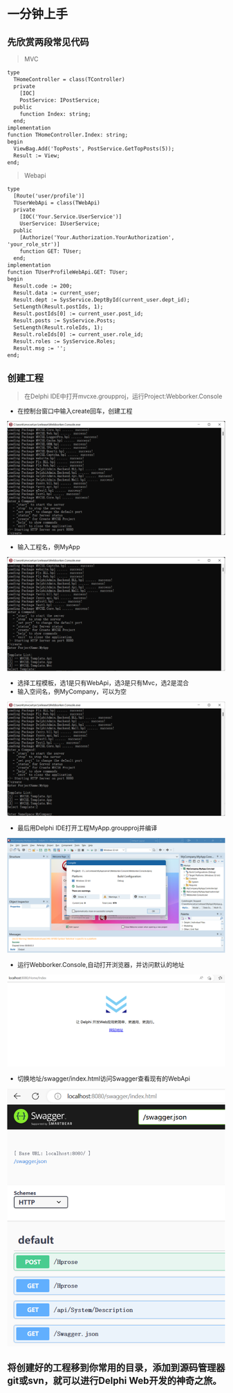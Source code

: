 # 一分钟上手

## 先欣赏两段常见代码
> MVC

	type
	  THomeController = class(TController)
	  private
		[IOC]
		PostService: IPostService;
	  public
		function Index: string;
	  end;
	implementation
	function THomeController.Index: string;
	begin
	  ViewBag.Add('TopPosts', PostService.GetTopPosts(5));
	  Result := View;
	end;

> Webapi

	type
	  [Route('user/profile')]
	  TUserWebApi = class(TWebApi)
	  private
		[IOC('Your.Service.UserService')]
		UserService: IUserService;
	  public
		[Authorize('Your.Authorization.YourAuthorization', 'your_role_str')]
		function GET: TUser;
	  end;
	implementation
	function TUserProfileWebApi.GET: TUser;
	begin
	  Result.code := 200;
	  Result.data := current_user;
	  Result.dept := SysService.DeptById(current_user.dept_id);
	  SetLength(Result.postIds, 1);
	  Result.postIds[0] := current_user.post_id;
	  Result.posts := SysService.Posts;
	  SetLength(Result.roleIds, 1);
	  Result.roleIds[0] := current_user.role_id;
	  Result.roles := SysService.Roles;
	  Result.msg := '';
	end;
	
## 创建工程
> 在Delphi IDE中打开mvcxe.groupproj，运行Project:Webborker.Console

- 在控制台窗口中输入create回车，创建工程

![create](../images/create.png)

- 输入工程名，例MyApp

![ProjectName](../images/ProjectName.png)

- 选择工程模板，选1是只有WebApi，选3是只有Mvc，选2是混合
- 输入空间名，例MyCompany，可以为空

![SpaceName](../images/SpaceName.png)

- 最后用Delphi IDE打开工程MyApp.groupproj并编译

![OpenProject](../images/OpenProject.png)

- 运行Webborker.Console,自动打开浏览器，并访问默认的地址

![DemoHome](../images/demo_home.png)

- 切换地址/swagger/index.html访问Swagger查看现有的WebApi

![DemoSwagger](../images/demo_swagger.png)

## 将创建好的工程移到你常用的目录，添加到源码管理器git或svn，就可以进行Delphi Web开发的神奇之旅。